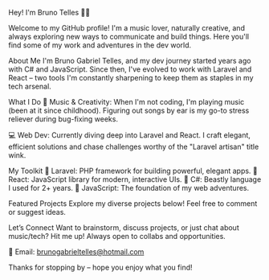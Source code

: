Hey! I'm Bruno Telles 🎸🚀

Welcome to my GitHub profile! I'm a music lover, naturally creative, and always exploring new ways to communicate and build things. Here you'll find some of my work and adventures in the dev world.

About Me
I'm Bruno Gabriel Telles, and my dev journey started years ago with C# and JavaScript. Since then, I've evolved to work with Laravel and React – two tools I'm constantly sharpening to keep them as staples in my tech arsenal.

What I Do
🎵 Music & Creativity: When I'm not coding, I'm playing music (been at it since childhood). Figuring out songs by ear is my go-to stress reliever during bug-fixing weeks.

💻 Web Dev: Currently diving deep into Laravel and React. I craft elegant, efficient solutions and chase challenges worthy of the "Laravel artisan" title wink.

My Toolkit
🔹 Laravel: PHP framework for building powerful, elegant apps.
🔹 React: JavaScript library for modern, interactive UIs.
🔹 C#: Beastly language I used for 2+ years.
🔹 JavaScript: The foundation of my web adventures.

Featured Projects
Explore my diverse projects below! Feel free to comment or suggest ideas.

Let’s Connect
Want to brainstorm, discuss projects, or just chat about music/tech? Hit me up! Always open to collabs and opportunities.

📧 Email: brunogabrieltelles@hotmail.com

Thanks for stopping by – hope you enjoy what you find!

